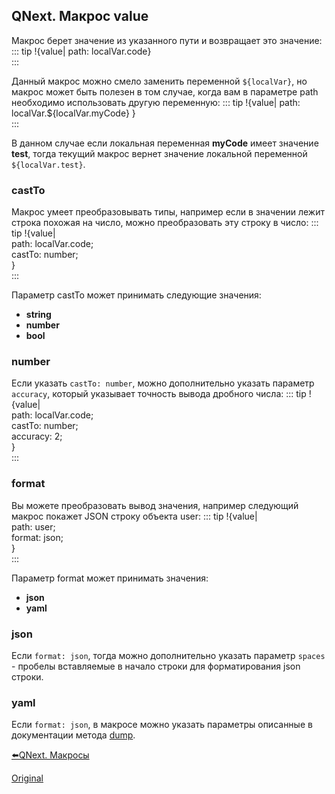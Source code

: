 ## QNext. Макрос value

Макрос  берет значение из указанного пути и возвращает это значение:
::: tip
!{value| path: localVar.code}<br>
:::

Данный макрос можно смело заменить переменной `${localVar}`, но макрос может быть полезен в том случае, когда вам в параметре path необходимо использовать другую переменную:
::: tip
!{value| path: localVar.${localVar.myCode} }<br>
:::

В данном случае если локальная переменная **myCode** имеет значение **test**, тогда текущий макрос вернет значение локальной переменной `${localVar.test}`.
### castTo

Макрос умеет преобразовывать типы, например если в значении лежит строка похожая на число, можно преобразовать эту строку в число:
::: tip
!{value|<br>  path: localVar.code;<br>  castTo: number;<br>}<br>
:::

Параметр castTo может принимать следующие значения:
* **string**
* **number**
* **bool**
### number

Если указать `castTo: number`, можно дополнительно указать параметр `accuracy`, который указывает точность вывода дробного числа:
::: tip
!{value|<br>  path: localVar.code;<br>  castTo: number;<br>  accuracy: 2;<br>}<br>
:::


### format

Вы можете преобразовать вывод значения, например следующий макрос покажет JSON строку объекта user:
::: tip
!{value|<br>  path: user;<br>  format: json;<br>}<br>
:::

Параметр format может принимать значения:
* **json**
* **yaml** 
### json

Если `format: json`, тогда можно дополнительно указать параметр `spaces` - пробелы вставляемые в начало строки для форматирования json строки.
### yaml

Если `format: json`, в макросе можно указать параметры описанные в документации метода [dump](https://www.npmjs.com/package/js-yaml).





[⬅️QNext. Макросы](/docs-test/ph/macros)
  
[Original](https://telegra.ph/QNext-Macros-value-01-10)